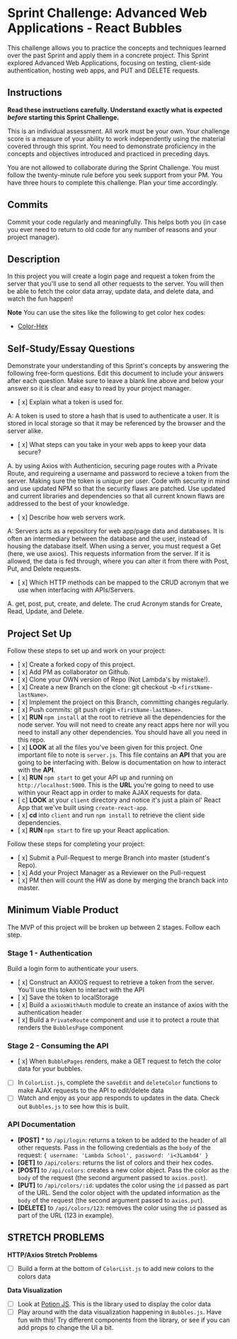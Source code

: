 # Sprint Challenge: Advanced Web Applications - React Bubbles

This challenge allows you to practice the concepts and techniques learned over the past Sprint and apply them in a concrete project. This Sprint explored Advanced Web Applications, focusing on testing, client-side authentication, hosting web apps, and PUT and DELETE requests.

## Instructions

**Read these instructions carefully. Understand exactly what is expected _before_ starting this Sprint Challenge.**

This is an individual assessment. All work must be your own. Your challenge score is a measure of your ability to work independently using the material covered through this sprint. You need to demonstrate proficiency in the concepts and objectives introduced and practiced in preceding days.

You are not allowed to collaborate during the Sprint Challenge. You must follow the twenty-minute rule before you seek support from your PM. You have three hours to complete this challenge. Plan your time accordingly.

## Commits

Commit your code regularly and meaningfully. This helps both you (in case you ever need to return to old code for any number of reasons and your project manager).

## Description

In this project you will create a login page and request a token from the server that you'll use to send all other requests to the server. You will then be able to fetch the color data array, update data, and delete data, and watch the fun happen!

**Note** You can use the sites like the following to get color hex codes:

- [Color-Hex](https://www.color-hex.com/)

## Self-Study/Essay Questions

Demonstrate your understanding of this Sprint's concepts by answering the following free-form questions. Edit this document to include your answers after each question. Make sure to leave a blank line above and below your answer so it is clear and easy to read by your project manager.

- [ x] Explain what a token is used for.

A: A token is used to store a hash that is used to authenticate a user. It is stored in local storage so that it may be referenced by the browser and the server alike.

- [ x] What steps can you take in your web apps to keep your data secure?

A. by using Axios with Authenticion, securing page routes with a Private Route, and requireing a username and password to recieve a token from the server. Making sure the token is unique per user. Code with security in mind and use updated NPM so that the security flaws are patched. Use updated and current libraries and dependencies so that all current known flaws are addressed to the best of your knowledge.

- [ x] Describe how web servers work.

A: Servers acts as a repository for web app/page data and databases. It is often an intermediary between the database and the user, instead of housing the database itself. When using a server, you must request a Get (here, we use axios). This requests information from the server. If it is allowed, the data is fed through, where you can alter it from there with Post, Put, and Delete requests.

- [ x] Which HTTP methods can be mapped to the CRUD acronym that we use when interfacing with APIs/Servers.

A. get, post, put, create, and delete. The crud Acronym stands for Create, Read, Update, and Delete.

## Project Set Up

Follow these steps to set up and work on your project:

- [ x] Create a forked copy of this project.
- [ x] Add PM as collaborator on Github.
- [ x] Clone your OWN version of Repo (Not Lambda's by mistake!).
- [ x] Create a new Branch on the clone: git checkout -b `<firstName-lastName>`.
- [ x] Implement the project on this Branch, committing changes regularly.
- [ x] Push commits: git push origin `<firstName-lastName>`.
- [ x] **RUN** `npm install` at the root to retrieve all the dependencies for the node server. You will not need to create any react apps here nor will you need to install any other dependencies. You should have all you need in this repo.
- [ x] **LOOK** at all the files you've been given for this project. One important file to note is `server.js`. This file contains an **API** that you are going to be interfacing with. Below is documentation on how to interact with the **API**.
- [ x] **RUN** `npm start` to get your API up and running on `http://localhost:5000`. This is the **URL** you're going to need to use within your React app in order to make AJAX requests for data.
- [ c] **LOOK** at your `client` directory and notice it's just a plain ol' React App that we've built using `create-react-app`.
- [ x] **cd** into `client` and run `npm install` to retrieve the client side dependencies.
- [ x] **RUN** `npm start` to fire up your React application.

Follow these steps for completing your project:

- [ x] Submit a Pull-Request to merge <firstName-lastName> Branch into master (student's Repo).
- [ x] Add your Project Manager as a Reviewer on the Pull-request
- [ x] PM then will count the HW as done by merging the branch back into master.

## Minimum Viable Product

The MVP of this project will be broken up between 2 stages. Follow each step.

### Stage 1 - Authentication

Build a login form to authenticate your users.

- [ x] Construct an AXIOS request to retrieve a token from the server. You'll use this token to interact with the API
- [ x] Save the token to localStorage
- [ x] Build a `axiosWithAuth` module to create an instance of axios with the authentication header
- [ x] Build a `PrivateRoute` component and use it to protect a route that renders the `BubblesPage` component

### Stage 2 - Consuming the API

- [ x] When `BubblePages` renders, make a GET request to fetch the color data for your bubbles.
- [ ] In `ColorList.js`, complete the `saveEdit` and `deleteColor` functions to make AJAX requests to the API to edit/delete data
- [ ] Watch and enjoy as your app responds to updates in the data. Check out `Bubbles.js` to see how this is built.

### API Documentation

- **[POST]** \* to `/api/login`: returns a token to be added to the header of all other requests. Pass in the following credentials as the `body` of the request: `{ username: 'Lambda School', password: 'i<3Lambd4' }`
- **[GET]** to `/api/colors`: returns the list of colors and their hex codes.
- **[POST]** to `/api/colors`: creates a new color object. Pass the color as the `body` of the request (the second argument passed to `axios.post`).
- **[PUT]** to `/api/colors/:id`: updates the color using the `id` passed as part of the URL. Send the color object with the updated information as the `body` of the request (the second argument passed to `axios.put`).
- **[DELETE]** to `/api/colors/123`: removes the color using the `id` passed as part of the URL (123 in example).

## STRETCH PROBLEMS

**HTTP/Axios Stretch Problems**

- [ ] Build a form at the bottom of `ColorList.js` to add new colors to the colors data

**Data Visualization**

- [ ] Look at [Potion JS](https://potion.js.org/). This is the library used to display the color data
- [ ] Play around with the data visualization happening in `Bubbles.js`. Have fun with this! Try different components from the library, or see if you can add props to change the UI a bit.
